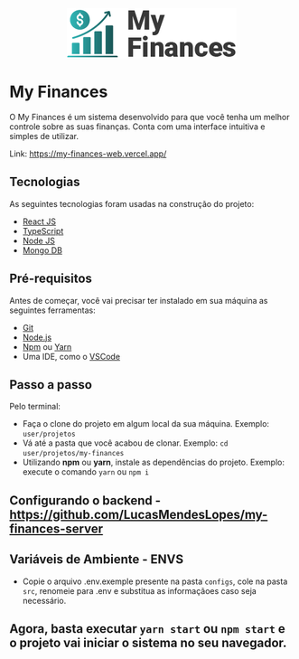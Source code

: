 <p align="center">
  <img src="./public/assets/logos/logo.png" alt="My Finances" />
</p>

# My Finances

O My Finances é um sistema desenvolvido para que você tenha um melhor controle sobre as suas finanças. Conta com uma interface intuitiva e simples de utilizar.

Link: https://my-finances-web.vercel.app/

## Tecnologias

As seguintes tecnologias foram usadas na construção do projeto:

- [React JS](https://react.dev/)
- [TypeScript](https://www.typescriptlang.org/)
- [Node JS](https://nodejs.org/en)
- [Mongo DB](https://www.mongodb.com/pt-br)

## Pré-requisitos

Antes de começar, você vai precisar ter instalado em sua máquina as seguintes ferramentas:

- [Git](https://git-scm.com)
- [Node.js](https://nodejs.org/en/)
- [Npm](https://www.npmjs.com/) ou [Yarn](https://yarnpkg.com/)
- Uma IDE, como o [VSCode](https://code.visualstudio.com/)

## Passo a passo

Pelo terminal:

- Faça o clone do projeto em algum local da sua máquina. Exemplo: `user/projetos`
- Vá até a pasta que você acabou de clonar. Exemplo: `cd user/projetos/my-finances`
- Utilizando **npm** ou **yarn**, instale as dependências do projeto. Exemplo: execute o comando `yarn` ou `npm i`

## Configurando o backend - https://github.com/LucasMendesLopes/my-finances-server

## Variáveis de Ambiente - ENVS

- Copie o arquivo .env.exemple presente na pasta `configs`, cole na pasta `src`, renomeie para .env e substitua as informaçãoes caso seja necessário.

## Agora, basta executar `yarn start` ou `npm start` e o projeto vai iniciar o sistema no seu navegador.
